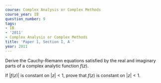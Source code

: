 ```yaml
---
course: Complex Analysis or Complex Methods
course_year: IB
question_number: 9
tags:
- IB
- '2011'
- Complex Analysis or Complex Methods
title: 'Paper 1, Section I, A '
year: 2011
---
```




Derive the Cauchy-Riemann equations satisfied by the real and imaginary parts of a complex analytic function $f(z)$.

If $|f(z)|$ is constant on $|z|<1$, prove that $f(z)$ is constant on $|z|<1$.